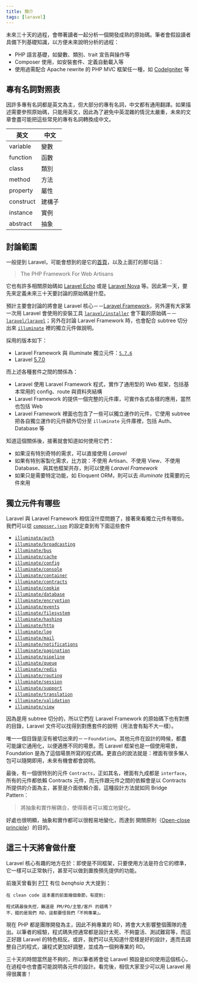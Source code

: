 ```yaml
---
title: 簡介
tags: [laravel]
---
```


未來三十天的過程，會帶著讀者一起分析一個開發成熟的原始碼。筆者會假設讀者具備下列基礎知識，以方便未來說明分析的過程：

* PHP 語言基礎，如變數、類別、trait 宣告與操作等
* Composer 使用，如安裝套件、定義自動載入等
* 使用過需配合 Apache rewrite 的 PHP MVC 框架任一種，如 [CodeIgniter][] 等

## 專有名詞對照表

因許多專有名詞都是英文為主，但大部分的專有名詞，中文都有通用翻譯。如果描述需要參照原始碼，只能用英文，因此為了避免中英混雜的情況太嚴重，未來的文章會盡可能把這些常見的專有名詞轉換成中文。

| 英文 | 中文 |
|---|---|
| variable | 變數 |
| function | 函數 |
| class | 類別 |
| method | 方法 |
| property | 屬性 |
| construct | 建構子 |
| instance | 實例 |
| abstract | 抽象 |

## 討論範圍

一般提到 Laravel，可能會想到的是它的[首頁][Laravel]，以及上面打的那句話：

> The PHP Framework For Web Artisans

它也有許多相關原始碼如 [Laravel Echo][] 或是 [Laravel Nova][] 等。因此第一天，要先來定義未來三十天要討論的原始碼是什麼。

預計主要會討論的將會是 Laravel 核心－－[Laravel Framework][laravel/framework]，另外還有大家第一次用 Laravel 會使用的安裝工具 [`laravel/installer`][laravel/installer] 會下載的原始碼－－[`laravel/laravel`][laravel/laravel]；另外在討論 Laravel Framework 時，也會配合 subtree 切分出來 [`illuminate`][illuminate] 裡的獨立元件做說明。

採用的版本如下：
 
* Laravel Framework 與 illuminate 獨立元件：[`5.7.6`](https://github.com/laravel/framework/tree/v5.7.6)
* Laravel [5.7.0](https://github.com/laravel/laravel/tree/v5.7.0)

而上述各種套件之間的關係為：

* Laravel 使用 Laravel Framework 程式，實作了通用型的 Web 框架，包括基本常用的 config、route 與資料夾結構 
* Laravel Framework 的提供一個完整的元件庫，可實作各式各樣的應用，當然也包括 Web
* Laravel Framework 裡面也包含了一些可以獨立運作的元件，它使用 subtree 把各自獨立運作的元件額外切分至 `illuminate` 元件庫裡，包括 Auth、Database 等

知道這個關係後，接著就會知道如何使用它們：

* 如果沒有特別奇特的需求，可以直接使用 *Laravel*
* 如果有特別客製化需求，比方說：不使用 Artisan、不使用 View、不使用 Database、與其他框架共存，則可以使用 *Laravel Framework*
* 如果只是需要特定功能，如 Eloquent ORM，則可以去 *illuminate* 找需要的元件來用

## 獨立元件有哪些

Laravel 與 Laravel Framework 相信沒什麼問題了，接著來看獨立元件有哪些。我們可以從 [`composer.json`](https://github.com/laravel/framework/blob/v5.7.6/composer.json#L43-L70) 的設定查到有下面這些套件

* [`illuminate/auth`](https://github.com/illuminate/auth)
* [`illuminate/broadcasting`](https://github.com/illuminate/broadcasting)
* [`illuminate/bus`](https://github.com/illuminate/bus) 
* [`illuminate/cache`](https://github.com/illuminate/cache)
* [`illuminate/config`](https://github.com/illuminate/config)
* [`illuminate/console`](https://github.com/illuminate/console)
* [`illuminate/container`](https://github.com/illuminate/container)
* [`illuminate/contracts`](https://github.com/illuminate/contracts) 
* [`illuminate/cookie`](https://github.com/illuminate/cookie) 
* [`illuminate/database`](https://github.com/illuminate/database) 
* [`illuminate/encryption`](https://github.com/illuminate/encryption) 
* [`illuminate/events`](https://github.com/illuminate/events) 
* [`illuminate/filesystem`](https://github.com/illuminate/filesystem) 
* [`illuminate/hashing`](https://github.com/illuminate/hashing) 
* [`illuminate/http`](https://github.com/illuminate/http) 
* [`illuminate/log`](https://github.com/illuminate/log) 
* [`illuminate/mail`](https://github.com/illuminate/mail) 
* [`illuminate/notifications`](https://github.com/illuminate/notifications) 
* [`illuminate/pagination`](https://github.com/illuminate/pagination) 
* [`illuminate/pipeline`](https://github.com/illuminate/pipeline) 
* [`illuminate/queue`](https://github.com/illuminate/queue) 
* [`illuminate/redis`](https://github.com/illuminate/redis) 
* [`illuminate/routing`](https://github.com/illuminate/routing) 
* [`illuminate/session`](https://github.com/illuminate/session) 
* [`illuminate/support`](https://github.com/illuminate/support) 
* [`illuminate/translation`](https://github.com/illuminate/translation) 
* [`illuminate/validation`](https://github.com/illuminate/validation) 
* [`illuminate/view`](https://github.com/illuminate/view)

因為是用 subtree 切分的，所以它們在 Laravel Framework 的原始碼下也有對應的目錄，Laravel 文件可以找得到對應套件的說明（用法會有點不大一樣）。

唯一一個目錄是沒有被切出來的－－`Foundation`。其他元件在設計的時候，都盡可能讓它通用化，以便適應不同的場景。而 Laravel 框架也是一個使用場景，Foundation 是為了這個場景所寫的程式碼。更直白的說法就是：裡面有很多懶人包可以隨開即用，未來有機會都會說明。

最後，有一個很特別的元件 `Contracts`，正如其名，裡面有九成都是 `interface`，所有的元件都依賴 Contracts 元件，而元件跟元件之間的依賴會是以 Contracts 所提供的介面為主，甚至是介面依賴介面，這種設計方法就如同 Bridge Pattern：

> 將抽象和實作解耦合，使得兩者可以獨立地變化。

好處也很明顯，抽象和實作都可以很輕易地變化，而達到 開關原則（[Open-close principle][]）的目的。

## 這三十天將會做什麼

Laravel 核心有趣的地方在於：即使是不同框架，只要使用方法是符合它的標準，它一樣可以正常執行，甚至可以做到置換預先提供的功能。

前幾天曾看到 [PTT](https://www.ptt.cc/bbs/Soft_Job/M.1537805551.A.271.html) 有位 *benqhsia* 大大提到：

    在 clean code 這本書的前面幾個章節，有提到:
    
    程式碼最後失控，難道是 PM/PO/主管/客戶 的錯嗎？
    不，錯的是我們 RD，這都要怪我們「不夠專業」。

現在 PHP 都是團隊開發為主，因此不夠專業的 RD，將會大大影響整個團隊的產出。以筆者的經驗，程式碼失控通常都是設計太死、不夠靈活、測試難寫等，而這正好跟 Laravel 的特色相反。或許，我們可以先知道什麼樣是好的設計，進而去調整自己的程式，讓程式更加好調整，並成為一個夠專業的 RD。

三十天的時間當然是不夠的，所以筆者將會從 Laravel 預設是如何使用這個核心，在過程中也會盡可能說明各元件的設計。看完後，相信大家至少可以用 Laravel 用得很厲害！

[CodeIgniter]: https://www.codeigniter.com/
[Laravel]: https://laravel.com/
[Laravel Echo]: https://laravel.com/docs/5.7/broadcasting#installing-laravel-echo
[Laravel Nova]: https://nova.laravel.com/
[laravel/framework]: https://github.com/laravel/framework
[laravel/installer]: https://github.com/laravel/installer
[laravel/laravel]: https://github.com/laravel/laravel
[illuminate]: https://github.com/illuminate

[Open-close principle]: https://github.com/MilesChou/book-refactoring-30-days/blob/master/docs/day08.md
